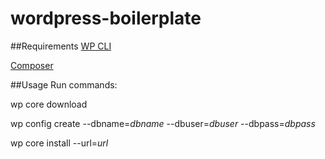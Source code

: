# wordpress-boilerplate

##Requirements
[WP CLI](https://wp-cli.org/)

[Composer](https://getcomposer.org/)

##Usage
Run commands:

wp core download

wp config create --dbname=*dbname* --dbuser=*dbuser* --dbpass=*dbpass*

wp core install --url=*url*

